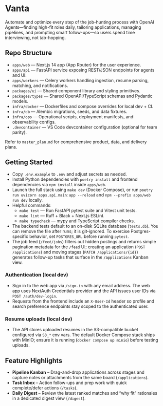 # Vanta
Automate and optimize every step of the job-hunting process with OpenAI Agents—finding high-fit roles daily, tailoring applications, managing pipelines, and prompting smart follow-ups—so users spend time interviewing, not tab-hopping.

## Repo Structure
- `apps/web` — Next.js 14 app (App Router) for the user experience.
- `apps/api` — FastAPI service exposing REST/JSON endpoints for agents and UI.
- `apps/workers` — Celery workers handling ingestion, resume parsing, matching, and notifications.
- `packages/ui` — Shared component library and styling primitives.
- `packages/types` — Shared OpenAPI/TypeScript schemas and Pydantic models.
- `infra/docker` — Dockerfiles and compose overrides for local dev + CI.
- `infra/db` — Alembic migrations, seeds, and data fixtures.
- `infra/ops` — Operational scripts, deployment manifests, and observability configs.
- `.devcontainer` — VS Code devcontainer configuration (optional for team parity).

Refer to `master_plan.md` for comprehensive product, data, and delivery plans.

## Getting Started
- Copy `.env.example` to `.env` and adjust secrets as needed.
- Install Python dependencies with `poetry install` and frontend dependencies via `npm install` inside `apps/web`.
- Launch the full stack using `make dev` (Docker Compose), or run `poetry run uvicorn apps.api.main:app --reload` and `npm --prefix apps/web run dev` locally.
- Helpful commands:
  - `make test` — Run FastAPI pytest suite and Vitest unit tests.
  - `make lint` — Ruff + Black + Next.js ESLint.
  - `make typecheck` — mypy and TypeScript compiler checks.
- The backend tests default to an on-disk SQLite database (`tests.db`). You can remove the file after runs; it is git-ignored. To exercise Postgres-specific behavior, set `POSTGRES_URL` before running `pytest`.
- The job feed (`/feed/jobs`) filters out hidden postings and returns simple pagination metadata for the `/feed` UI; creating an application (`POST /applications`) and moving stages (`PATCH /applications/{id}`) generates follow-up tasks that surface in the `/applications` Kanban view.

### Authentication (local dev)
- Sign in to the web app via `/sign-in` with any email address. The web app uses NextAuth Credentials provider and the API issues user IDs via `POST /auth/dev-login`.
- Requests from the frontend include an `X-User-Id` header so profile and search preference endpoints stay scoped to the authenticated user.

### Resume uploads (local dev)
- The API stores uploaded resumes in the S3-compatible bucket configured via `S3_*` env vars. The default Docker Compose stack ships with MinIO; ensure it is running (`docker compose up minio`) before testing uploads.

## Feature Highlights
- **Pipeline Kanban** – Drag-and-drop applications across stages and capture notes or attachments from the same board (`/applications`).
- **Task Inbox** – Action follow-ups and prep work with quick complete/defer actions (`/tasks`).
- **Daily Digest** – Review the latest ranked matches and “why fit” rationales in a dedicated digest view (`/digest`).
